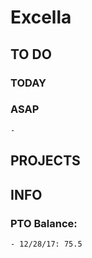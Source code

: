 # Excella

## TO DO

### TODAY

### ASAP

    - 

## PROJECTS

## INFO

### PTO Balance:

    - 12/28/17: 75.5
